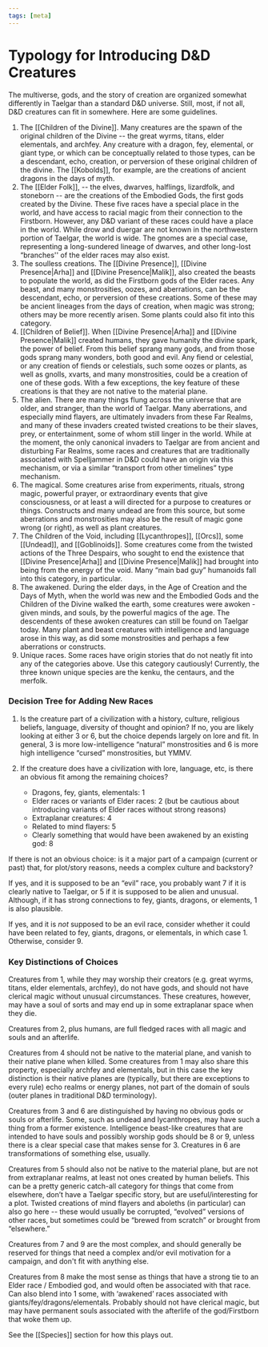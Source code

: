 ```yaml
---
tags: [meta]
---
```


# Typology for Introducing D&D Creatures
 
The multiverse, gods, and the story of creation are organized somewhat differently in Taelgar than a standard D&D universe. Still, most, if not all, D&D creatures can fit in somewhere. Here are some guidelines.

1. The [[Children of the Divine]]. Many creatures are the spawn of the original children of the Divine -- the great wyrms, titans, elder elementals, and archfey. Any creature with a dragon, fey, elemental, or giant type, or which can be conceptually related to those types, can be a descendant, echo, creation, or perversion of these original children of the divine. The [[Kobolds]], for example, are the creations of ancient dragons in the days of myth. 
2. The [[Elder Folk]], -- the elves, dwarves, halflings, lizardfolk, and stoneborn -- are the creations of the Embodied Gods, the first gods created by the Divine. These five races have a special place in the world, and have access to racial magic from their connection to the Firstborn. However, any D&D variant of these races could have a place in the world. While drow and duergar are not known in the northwestern portion of Taelgar, the world is wide. The gnomes are a special case, representing a long-sundered lineage of dwarves, and other long-lost “branches'' of the elder races may also exist.
3. The soulless creations. The [[Divine Presence]], [[Divine Presence|Arha]] and [[Divine Presence|Malik]], also created the beasts to populate the world, as did the Firstborn gods of the Elder races. Any beast, and many monstrosities, oozes, and aberrations, can be the descendant, echo, or perversion of these creations. Some of these may be ancient lineages from the days of creation, when magic was strong; others may be more recently arisen. Some plants could also fit into this category.
4. [[Children of Belief]]. When [[Divine Presence|Arha]] and [[Divine Presence|Malik]] created humans, they gave humanity the divine spark, the power of belief. From this belief sprang many gods, and from those gods sprang many wonders, both good and evil. Any fiend or celestial, or any creation of fiends or celestials, such some oozes or plants, as well as gnolls, xvarts, and many monstrosities, could be a creation of one of these gods. With a few exceptions, the key feature of these creations is that they are not native to the material plane.
5. The alien. There are many things flung across the universe that are older, and stranger, than the world of Taelgar. Many aberrations, and especially mind flayers, are ultimately invaders from these Far Realms, and many of these invaders created twisted creations to be their slaves, prey, or entertainment, some of whom still linger in the world. While at the moment, the only canonical invaders to Taelgar are from ancient and disturbing Far Realms, some races and creatures that are traditionally associated with Spelljammer in D&D could have an origin via this mechanism, or via a similar “transport from other timelines” type mechanism.
6. The magical. Some creatures arise from experiments, rituals, strong magic, powerful prayer, or extraordinary events that give consciousness, or at least a will directed for a purpose to creatures or things. Constructs and many undead are from this source, but some aberrations and monstrosities may also be the result of magic gone wrong (or right), as well as plant creatures. 
7. The Children of the Void, including [[Lycanthropes]], [[Orcs]], some [[Undead]], and [[Goblinoids]]. Some creatures come from the twisted actions of the Three Despairs, who sought to end the existence that [[Divine Presence|Arha]] and [[Divine Presence|Malik]] had brought into being from the energy of the void. Many “main bad guy” humanoids fall into this category, in particular.
8. The awakened. During the elder days, in the Age of Creation and the Days of Myth, when the world was new and the Embodied Gods and the Children of the Divine walked the earth, some creatures were awoken - given minds, and souls, by the powerful magics of the age. The descendents of these awoken creatures can still be found on Taelgar today. Many plant and beast creatures with intelligence and language arose in this way, as did some monstrosities and perhaps a few aberrations or constructs.
9. Unique races. Some races have origin stories that do not neatly fit into any of the categories above. Use this category cautiously! Currently, the three known unique species are the kenku, the centaurs, and the merfolk.

### Decision Tree for Adding New Races
 
1. Is the creature part of a civilization with a history, culture, religious beliefs, language, diversity of thought and opinion? If no, you are likely looking at either 3 or 6, but the choice depends largely on lore and fit. In general, 3 is more low-intelligence “natural” monstrosities and 6 is more high intelligence “cursed” monstrosities, but YMMV. 

2. If the creature does have a civilization with lore, language, etc, is there an obvious fit among the remaining choices? 
	* Dragons, fey, giants, elementals: 1
	* Elder races or variants of Elder races: 2 (but be cautious about introducing variants of Elder races without strong reasons)
	* Extraplanar creatures: 4
	* Related to mind flayers: 5
	* Clearly something that would have been awakened by an existing god: 8


If there is not an obvious choice: is it a major part of a campaign (current or past) that, for plot/story reasons, needs a complex culture and backstory?

If yes, and it is supposed to be an “evil” race, you probably want 7 if it is clearly native to Taelgar, or 5 if it is supposed to be alien and unusual. Although, if it has strong connections to fey, giants, dragons, or elements, 1 is also plausible.

If yes, and it is *not* supposed to be an evil race, consider whether it could have been related to fey, giants, dragons, or elementals, in which case 1. Otherwise, consider 9.

### Key Distinctions of Choices
 
Creatures from 1, while they may worship their creators (e.g. great wyrms, titans, elder elementals, archfey), do not have gods, and should not have clerical magic without unusual circumstances. These creatures, however, may have a soul of sorts and may end up in some extraplanar space when they die.

Creatures from 2, plus humans, are full fledged races with all magic and souls and an afterlife.

Creatures from 4 should not be native to the material plane, and vanish to their native plane when killed. Some creatures from 1 may also share this property, especially archfey and elementals, but in this case the key distinction is their native planes are (typically, but there are exceptions to every rule) echo realms or energy planes, not part of the domain of souls (outer planes in traditional D&D terminology).
 
Creatures from 3 and 6 are distinguished by having no obvious gods or souls or afterlife. Some, such as undead and lycanthropes, may have such a thing from a former existence. Intelligence beast-like creatures that are intended to have souls and possibly worship gods should be 8 or 9, unless there is a clear special case that makes sense for 3. Creatures in 6 are transformations of something else, usually.

Creatures from 5 should also not be native to the material plane, but are not from extraplanar realms, at least not ones created by human beliefs. This can be a pretty generic catch-all category for things that come from elsewhere, don’t have a Taelgar specific story, but are useful/interesting for a plot. Twisted creations of mind flayers and aboleths (in particular) can also go here -- these would usually be corrupted, “evolved” versions of other races, but sometimes could be “brewed from scratch” or brought from “elsewhere.”

Creatures from 7 and 9 are the most complex, and should generally be reserved for things that need a complex and/or evil motivation for a campaign, and don't fit with anything else. 

Creatures from 8 make the most sense as things that have a strong tie to an Elder race / Embodied god, and would often be associated with that race. Can also blend into 1 some, with ‘awakened’ races associated with giants/fey/dragons/elementals. Probably should not have clerical magic, but may have permanent souls associated with the afterlife of the god/Firstborn that woke them up.

See the [[Species]] section for how this plays out.